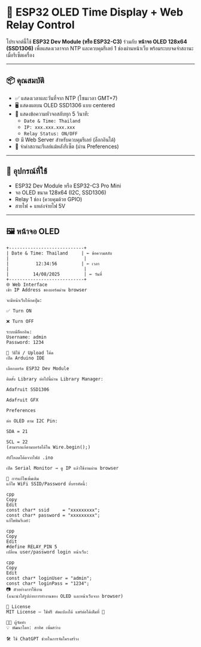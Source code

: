 # 🔌 ESP32 OLED Time Display + Web Relay Control

โปรเจกต์นี้ใช้ **ESP32 Dev Module (หรือ ESP32-C3)** ร่วมกับ **หน้าจอ OLED 128x64 (SSD1306)** เพื่อแสดงเวลาจาก NTP และควบคุมรีเลย์ 1 ช่องผ่านหน้าเว็บ พร้อมระบบจดจำสถานะเมื่อรีเซ็ตเครื่อง

---

## 📦 คุณสมบัติ

- ✅ แสดงเวลาและวันที่จาก NTP (โซนเวลา GMT+7)
- 🖥️ แสดงผลบน OLED SSD1306 แบบ centered
- 🔁 แสดงข้อความหัวจอสลับทุก 5 วินาที:
  - `Date & Time: Thailand`
  - `IP: xxx.xxx.xxx.xxx`
  - `Relay Status: ON/OFF`
- 🌐 มี Web Server สำหรับควบคุมรีเลย์ (ล็อกอินได้)
- 💾 จำค่าสถานะรีเลย์แม้หลังรีเซ็ต (ผ่าน Preferences)

---

## 🧰 อุปกรณ์ที่ใช้

- ESP32 Dev Module หรือ ESP32-C3 Pro Mini
- จอ OLED ขนาด 128x64 (I2C, SSD1306)
- Relay 1 ช่อง (ควบคุมด้วย GPIO)
- สายไฟ + แหล่งจ่ายไฟ 5V

---

## 🖼️ หน้าจอ OLED

```text
+----------------------------+
| Date & Time: Thailand     | ← ข้อความสลับ
|                            |
|          12:34:56         | ← เวลา
|                            |
|         14/08/2025         | ← วันที่
+----------------------------+
🌐 Web Interface
เข้า IP Address ของบอร์ดผ่าน browser

จะมีหน้าเว็บให้กดปุ่ม:

✅ Turn ON

❌ Turn OFF

ระบบมีล็อกอิน:
Username: admin
Password: 1234

🔧 วิธีใช้ / Upload โค้ด
เปิด Arduino IDE

เลือกบอร์ด ESP32 Dev Module

ติดตั้ง Library ต่อไปนี้ผ่าน Library Manager:

Adafruit SSD1306

Adafruit GFX

Preferences

ต่อ OLED ตาม I2C Pin:

SDA = 21

SCL = 22
(สามารถแก้ตามบอร์ดได้ใน Wire.begin();)

อัปโหลดโค้ดจากไฟล์ .ino

เปิด Serial Monitor → ดู IP แล้วใช้งานผ่าน browser

📝 การแก้ไขเพิ่มเติม
แก้ไข WiFi SSID/Password ที่บรรทัดนี้:

cpp
Copy
Edit
const char* ssid     = "xxxxxxxxx";
const char* password = "xxxxxxxxx";
แก้ไขพินรีเลย์:

cpp
Copy
Edit
#define RELAY_PIN 5
เปลี่ยน user/password login หน้าเว็บ:

cpp
Copy
Edit
const char* loginUser = "admin";
const char* loginPass = "1234";
📷 ตัวอย่างการใช้งาน
(แนะนำใส่รูปถ่ายการทำงานของ OLED และหน้าเว็บจาก browser)

🤝 License
MIT License — ใช้ฟรี ดัดแปลงได้ แชร์ต่อได้เต็มที่ 🚀

👨‍💻 ผู้จัดทำ
💡 พัฒนาโดย: สาทิศ เพิ่มสว่าง

🛠️ ใช้ ChatGPT ช่วยในการจัดโครงสร้าง
